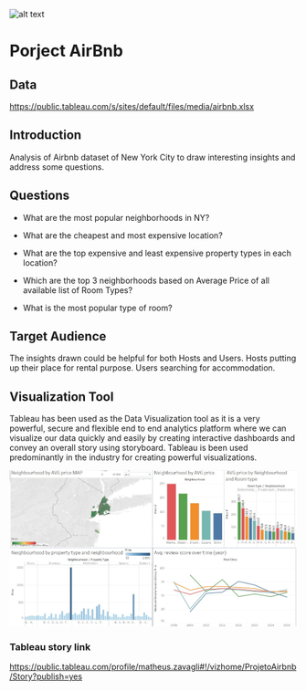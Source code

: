 ![alt text](https://www.melhoresdestinos.com.br/wp-content/uploads/2015/11/Dicas-Airbnb.jpg)
# Porject AirBnb

## Data

https://public.tableau.com/s/sites/default/files/media/airbnb.xlsx

## Introduction

Analysis of Airbnb dataset of New York City to draw interesting insights and address some questions.

## Questions

- What are the most popular neighborhoods in NY?
 
- What are the cheapest and most expensive location?

- What are the top expensive and least expensive property types in each location?

- Which are the top 3 neighborhoods based on Average Price of all available list of Room Types?

- What is the most popular type of room?

## Target Audience

The insights drawn could be helpful for both Hosts and Users. Hosts putting up their place for rental purpose. Users searching for accommodation.

## Visualization Tool

Tableau has been used as the Data Visualization tool as it is a very powerful, secure and flexible end to end analytics platform where we can visualize our data quickly and easily by creating interactive dashboards and convey an overall story using storyboard. Tableau is been used predominantly in the industry for creating powerful visualizations.

![alt text](https://github.com/matheuszf/Porject-AirBnb/blob/main/Capturar.JPG)

### Tableau story link

https://public.tableau.com/profile/matheus.zavagli#!/vizhome/ProjetoAirbnb/Story?publish=yes


